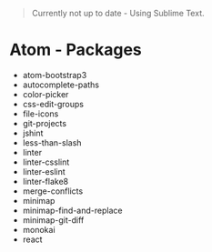 > Currently not up to date - Using Sublime Text.


# Atom - Packages

- atom-bootstrap3
- autocomplete-paths
- color-picker
- css-edit-groups
- file-icons
- git-projects
- jshint
- less-than-slash
- linter
- linter-csslint
- linter-eslint
- linter-flake8
- merge-conflicts
- minimap
- minimap-find-and-replace
- minimap-git-diff
- monokai
- react
